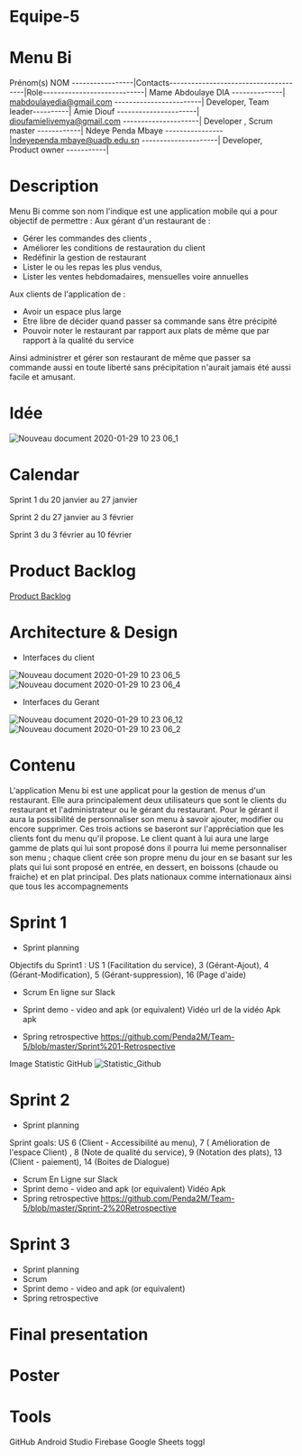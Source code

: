 # Equipe-5

# Menu Bi

Prénom(s) NOM -----------------|Contacts--------------------------------------|Role----------------------------|
Mame Abdoulaye DIA --------------| mabdoulayedia@gmail.com    ------------------------| Developer, Team leader----------|
Amie Diouf   ----------------------| dioufamielivemya@gmail.com  ---------------------|  Developer , Scrum master ------------|
Ndeye Penda Mbaye ----------------|ndeyependa.mbaye@uadb.edu.sn ---------------------| Developer, Product owner -----------|

# Description

Menu Bi comme son nom l'indique est une application mobile qui a pour objectif de permettre : 
Aux gérant d'un restaurant de : 
  - Gérer les commandes des clients ,
  - Améliorer les conditions de restauration du client
  - Redéfinir la gestion de restaurant
  - Lister le ou les repas les plus vendus,
  - Lister les ventes hebdomadaires, mensuelles voire annuelles 

Aux clients de l'application de :
- Avoir un espace plus large 
- Etre libre de décider quand passer sa commande sans être précipité
- Pouvoir noter le restaurant par rapport aux plats de même que par rapport à la qualité du  service 

Ainsi administrer et gérer son restaurant de même que passer sa commande aussi en toute liberté sans précipitation  n'aurait jamais été aussi facile et amusant.
# Idée

![Nouveau document 2020-01-29 10 23 06_1](https://user-images.githubusercontent.com/49824139/73349998-20b3ec00-4284-11ea-8563-cfbd199bb66f.jpg)
# Calendar
Sprint 1 du 20 janvier au 27 janvier

Sprint 2 du 27 janvier au 3 février

Sprint 3 du 3 février au 10 février
# Product Backlog
<a href="https://docs.google.com/spreadsheets/d/1ORDrBpE6AaK-ZOggjI5uBqdKJUpit-m5gIo9dFKkrFA/edit?ts=5df38714#gid=8"> Product Backlog</a>
# Architecture & Design 
* Interfaces du client


![Nouveau document 2020-01-29 10 23 06_5](https://user-images.githubusercontent.com/49824139/73351514-147d5e00-4287-11ea-9a62-c838718f9dc6.jpg)
![Nouveau document 2020-01-29 10 23 06_4](https://user-images.githubusercontent.com/49824139/73351726-8bb2f200-4287-11ea-8de9-8b3d267266cf.jpg)


* Interfaces du Gerant


![Nouveau document 2020-01-29 10 23 06_12](https://user-images.githubusercontent.com/49824139/73352061-37f4d880-4288-11ea-9acf-3b550a2613aa.jpg)
![Nouveau document 2020-01-29 10 23 06_2](https://user-images.githubusercontent.com/49824139/73352072-3deab980-4288-11ea-9705-3530bfc0602a.jpg)


# Contenu

L'application Menu bi est une applicat pour la gestion de menus d'un restaurant. Elle aura principalement deux utilisateurs que sont le  clients du restaurant et l'administrateur ou le gérant du restaurant. Pour le gérant il aura la possibilité de personnaliser son menu à savoir ajouter, modifier ou encore supprimer. Ces trois actions se baseront sur l'appréciation que les clients font du menu qu'il propose. Le client quant à lui aura une large gamme de plats qui lui sont proposé dons il pourra lui meme personnaliser son menu ; chaque client crée son propre menu du jour en se basant sur les plats qui lui sont proposé en entrée, en dessert, en boissons (chaude ou fraiche) et en plat principal. Des plats nationaux comme internationaux  ainsi que tous les accompagnements

# Sprint 1 

* Sprint planning

Objectifs du Sprint1 : US 1 (Facilitation du service), 3 (Gérant-Ajout), 4 (Gérant-Modification), 5 (Gérant-suppression), 16 (Page d'aide) 
* Scrum
En ligne sur Slack
* Sprint demo - video and apk (or equivalent)
Vidéo   url de la vidéo
Apk     apk

* Spring retrospective
https://github.com/Penda2M/Team-5/blob/master/Sprint%201-Retrospective

Image Statistic GitHub
![Statistic_Github](https://user-images.githubusercontent.com/53229254/73164250-7902b680-40e9-11ea-8386-ac85374265fe.PNG)

# Sprint 2
 
* Sprint planning

 Sprint goals: US 6 (Client - Accessibilité au menu), 7 ( Amélioration de l'espace Client) , 8 (Note de qualité du service), 9 (Notation des plats),  13 (Client - paiement), 14 (Boites de Dialogue)
 
* Scrum
En Ligne sur Slack
* Sprint demo - video and apk (or equivalent)
Vidéo 
Apk
* Spring retrospective
https://github.com/Penda2M/Team-5/blob/master/Sprint-2%20Retrospective

# Sprint 3

* Sprint planning
* Scrum
* Sprint demo - video and apk (or equivalent)
* Spring retrospective

# Final presentation

# Poster

# Tools

GitHub
Android Studio 
Firebase
Google Sheets
toggl

